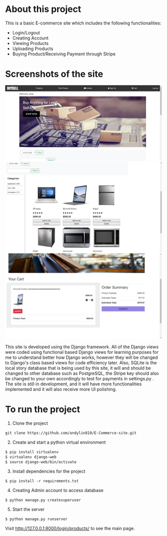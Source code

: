 # About this project
This is a basic E-commerce site which includes the following functionalities:

* Login/Logout
* Creating Account
* Viewing Products
* Uploading Products
* Buying Product/Receiving Payment through Stripe

# Screenshots of the site

![alt text](https://github.com/andylin810/E-Commerce-site/blob/master/screenshots/1.JPG "Home Page")
![alt text](https://github.com/andylin810/E-Commerce-site/blob/master/screenshots/2.JPG "Home Page")
![alt text](https://github.com/andylin810/E-Commerce-site/blob/master/screenshots/3.JPG "Cart Page")



This site is developed using the Django framework. All of the Django views were coded using functional based Django views for learning purposes for me to understand better how Django works, however they will be changed to Django's class based views for code efficiency later. Also, SQLite is the local story database that is being used by this site, it will and should be changed to other database such as PostgreSQL, the Stripe key should also be changed to your own accordingly to test for payments in settings.py
.
The site is still in development, and it will have more functionalities implemented and it will also receive more UI polishing.

# To run the project

1. Clone the project
```
git clone https://github.com/andylin810/E-Commerce-site.git
```
2. Create and start a python virtual environment
```
$ pip install virtualenv
$ virtualenv django-web
$ source django-web/bin/activate
```
3. Install dependencies for the project
```
$ pip install -r requirements.txt
```

4. Creating Admin account to access database
```
$ python manage.py createsuperuser
```

5. Start the server
```
$ python manage.py runserver
```
Visit http://127.0.0.1:8000/login/products/ to see the main page.
